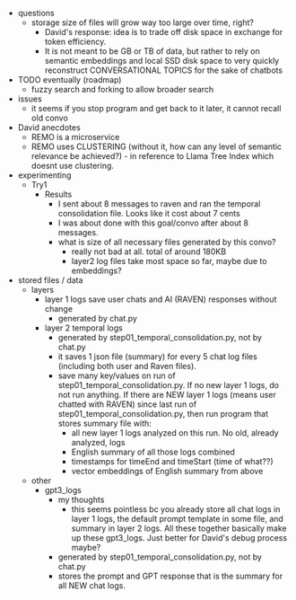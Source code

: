   * questions
    * storage size of files will grow way too large over time, right?
      * David's response: idea is to trade off disk space in exchange for token efficiency.
      * It is not meant to be GB or TB of data, but rather to rely on semantic embeddings and local SSD disk space to very quickly reconstruct CONVERSATIONAL TOPICS for the sake of chatbots
  * TODO eventually (roadmap)
    * fuzzy search and forking to allow broader search
  * issues
    * it seems if you stop program and get back to it later, it cannot recall old convo
  * David anecdotes
    * REMO is a microservice
    * REMO uses CLUSTERING (without it, how can any level of semantic relevance be achieved?) - in reference to Llama Tree Index which doesnt use clustering.
  * experimenting
    * Try1
      * Results
        * I sent about 8 messages to raven and ran the temporal consolidation file. Looks like it cost about 7 cents
        * I was about done with this goal/convo after about 8 messages.
        * what is size of all necessary files generated by this convo?
          * really not bad at all. total of around 180KB
          * layer2 log files take most space so far, maybe due to embeddings?
  * stored files / data
    * layers
      * layer 1 logs save user chats and AI (RAVEN) responses without change
        * generated by chat.py
      * layer 2 temporal logs
        * generated by step01_temporal_consolidation.py, not by chat.py
        * it saves 1 json file (summary) for every 5 chat log files (including both user and Raven files).
        * save many key/values on run of step01_temporal_consolidation.py. If no new layer 1 logs, do not run anything. If there are NEW layer 1 logs (means user chatted with RAVEN) since last run of step01_temporal_consolidation.py, then run program that stores summary file with:
          * all new layer 1 logs analyzed on this run. No old, already analyzed, logs
          * English summary of all those logs combined
          * timestamps for timeEnd and timeStart (time of what??)
          * vector embeddings of English summary from above
    * other
      * gpt3_logs
        * my thoughts
          * this seems pointless bc you already store all chat logs in layer 1 logs, the default prompt template in some file, and summary in layer 2 logs. All these together basically make up these gpt3_logs. Just better for David's debug process maybe?
        * generated by step01_temporal_consolidation.py, not by chat.py
        * stores the prompt and GPT response that is the summary for all NEW chat logs.